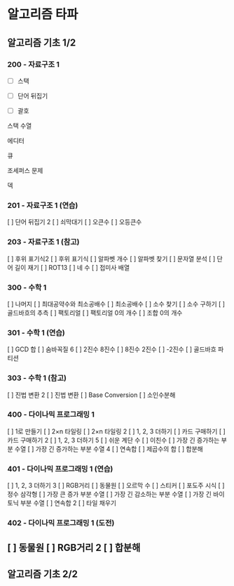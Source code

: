 # 알고리즘 타파

## 알고리즘 기초 1/2

### 200 - 자료구조 1
- [ ] 스택

- [ ] 단어 뒤집기

- [ ] 괄호

스택 수열

에디터

큐

조세퍼스 문제

덱

### 201 - 자료구조 1 (연습)
[ ] 단어 뒤집기 2
[ ] 쇠막대기
[ ] 오큰수
[ ] 오등큰수
### 203 - 자료구조 1 (참고)
[ ] 후위 표기식2
[ ] 후위 표기식
[ ] 알파벳 개수
[ ] 알파벳 찾기
[ ] 문자열 분석
[ ] 단어 길이 재기
[ ] ROT13
[ ] 네 수
[ ] 접미사 배열
### 300 - 수학 1
[ ] 나머지
[ ] 최대공약수와 최소공배수
[ ] 최소공배수
[ ] 소수 찾기
[ ] 소수 구하기
[ ] 골드바흐의 추측
[ ] 팩토리얼
[ ] 팩토리얼 0의 개수
[ ] 조합 0의 개수
### 301 - 수학 1 (연습)
[ ] GCD 합
[ ] 숨바꼭질 6
[ ] 2진수 8진수
[ ] 8진수 2진수
[ ] -2진수
[ ] 골드바흐 파티션
### 303 - 수학 1 (참고)
[ ] 진법 변환 2
[ ] 진법 변환
[ ] Base Conversion
[ ] 소인수분해
### 400 - 다이나믹 프로그래밍 1
[ ] 1로 만들기
[ ] 2×n 타일링
[ ] 2×n 타일링 2
[ ] 1, 2, 3 더하기
[ ] 카드 구매하기
[ ] 카드 구매하기 2
[ ] 1, 2, 3 더하기 5
[ ] 쉬운 계단 수
[ ] 이친수
[ ] 가장 긴 증가하는 부분 수열
[ ] 가장 긴 증가하는 부분 수열 4
[ ] 연속합
[ ] 제곱수의 합
[ ] 합분해
### 401 - 다이나믹 프로그래밍 1 (연습)
[ ] 1, 2, 3 더하기 3
[ ] RGB거리
[ ] 동물원
[ ] 오르막 수
[ ] 스티커
[ ] 포도주 시식
[ ] 정수 삼각형
[ ] 가장 큰 증가 부분 수열
[ ] 가장 긴 감소하는 부분 수열
[ ] 가장 긴 바이토닉 부분 수열
[ ] 연속합 2
[ ] 타일 채우기
### 402 - 다이나믹 프로그래밍 1 (도전)
[ ] 동물원
[ ] RGB거리 2
[ ] 합분해
------------
## 알고리즘 기초 2/2